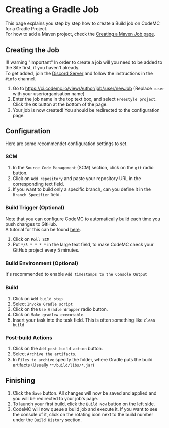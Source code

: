 [Discord]: https://discord.gg/AGcFMu6

# Creating a Gradle Job
This page explains you step by step how to create a Build job on CodeMC for a Gradle Project.  
For how to add a Maven project, check the [Creating a Maven Job page](../maven).

## Creating the Job

!!! warning "Important"
    In order to create a job will you need to be added to the Site first, if you haven't already.  
    To get added, join the [Discord Server][Discord] and follow the instructions in the `#info` channel.

1. Go to https://ci.codemc.io/view/Author/job/:user/newJob (Replace `:user` with your user/organisation name)
2. Enter the job name in the top text box, and select `Freestyle project`. Click the `OK` button at the bottom of the page.
3. Your job is now created! You should be redirected to the configuration page.

## Configuration
Here are some recommendet configuration settings to set.

### SCM

1. In the `Source Code Management` (SCM) section, click on the `git` radio button.
2. Click on `Add repository` and paste your repository URL in the corresponding text field.
3. If you want to build only a specific branch, can you define it in the `Branch Specifier` field.

### Build Trigger (Optional)
Note that you can configure CodeMC to automatically build each time you push changes to GitHub.  
A tutorial for this can be found [here](../github-integration#automatically-build).

1. Click on `Poll SCM`
2. Put `*/5 * * * *` in the large text field, to make CodeMC check your GitHub project every 5 minutes.

### Build Environment (Optional)
It's recommended to enable `Add timestamps to the Console Output`

### Build

1. Click on `Add build step`
2. Select `Invoke Gradle script`
3. Click on the `Use Gradle Wrapper` radio button.
4. Click on `Make gradlew executable`.
5. Insert your task into the task field. This is often something like `clean build`

### Post-build Actions

1. Click on the `Add post-build action` button.
2. Select `Archive the artifacts`.
3. In `Files to archive` specify the folder, where Gradle puts the build artifacts (Usually `**/build/libs/*.jar`)

## Finishing

1. Click the `Save` button. All changes will now be saved and applied and you will be redirected to your job's page.
2. To launch your first build, click the `Build Now` button on the left side.
3. CodeMC will now queue a build job and execute it. If you want to see the console of it, click on the rotating icon next to the build number under the `Build History` section.
